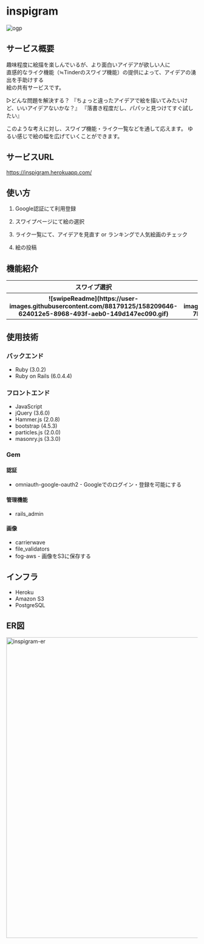 # inspigram

![ogp](https://user-images.githubusercontent.com/88179125/158204549-29790d40-a50b-49d7-aff8-393975efa9ff.jpg)

## サービス概要

趣味程度に絵描を楽しんでいるが、より面白いアイデアが欲しい人に  
直感的なライク機能（≒Tinderのスワイプ機能）の提供によって、アイデアの湧出を手助けする  
絵の共有サービスです。

▷どんな問題を解決する？
『ちょっと違ったアイデアで絵を描いてみたいけど、いいアイデアないかな？』
『落書き程度だし、パパッと見つけてすぐ試したい』

このような考えに対し、スワイプ機能・ライク一覧などを通して応えます。
ゆるい感じで絵の幅を広げていくことができます。

## サービスURL

https://inspigram.herokuapp.com/

## 使い方
1. Google認証にて利用登録
2. スワイプページにて絵の選択
3. ライク一覧にて、アイデアを見直す or ランキングで人気絵画のチェック

4. 絵の投稿

## 機能紹介

<table>
  <thead>
    <tr>
      <th>スワイプ選択</th>
      <th>ライク一覧</th>
      <th>ランキング</th>
    </tr>
  </thead>

  <tbody>
    <tr>
      <th>![swipeReadme](https://user-images.githubusercontent.com/88179125/158209646-624012e5-8968-493f-aeb0-149d147ec090.gif)</th>
      <th>![likeReadme](https://user-images.githubusercontent.com/88179125/158211354-7b213161-4e55-4459-829a-d100f85a6e5e.gif)</th>
      <th>![rankingReadme](https://user-images.githubusercontent.com/88179125/158212112-b9edb6b4-2c10-49d5-9532-0a3b21b08020.gif)</th>
    </tr>
  </tbody>
</table>

## 使用技術
### バックエンド
- Ruby (3.0.2)
- Ruby on Rails (6.0.4.4)

### フロントエンド
- JavaScript
- jQuery (3.6.0)
- Hammer.js (2.0.8)
- bootstrap (4.5.3)
- particles.js (2.0.0)
- masonry.js (3.3.0)

### Gem
#### 認証
- omniauth-google-oauth2 - Googleでのログイン・登録を可能にする

#### 管理機能
- rails_admin

#### 画像
- carrierwave
- file_validators
- fog-aws - 画像をS3に保存する

## インフラ
- Heroku
- Amazon S3
- PostgreSQL

## ER図
<img width="790" alt="inspigram-er" src="https://user-images.githubusercontent.com/88179125/158202893-ef290169-c375-48bb-a89c-c6e9a1b50968.png">





